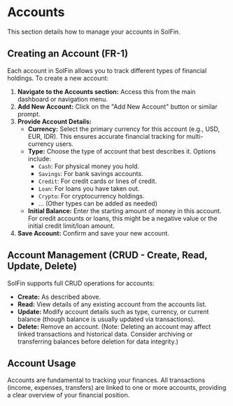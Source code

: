 # Accounts

This section details how to manage your accounts in SolFin.

## Creating an Account (FR-1)

Each account in SolFin allows you to track different types of financial holdings. To create a new account:

1.  **Navigate to the Accounts section:** Access this from the main dashboard or navigation menu.
2.  **Add New Account:** Click on the "Add New Account" button or similar prompt.
3.  **Provide Account Details:**
    *   **Currency:** Select the primary currency for this account (e.g., USD, EUR, IDR). This ensures accurate financial tracking for multi-currency users.
    *   **Type:** Choose the type of account that best describes it. Options include:
        *   `Cash`: For physical money you hold.
        *   `Savings`: For bank savings accounts.
        *   `Credit`: For credit cards or lines of credit.
        *   `Loan`: For loans you have taken out.
        *   `Crypto`: For cryptocurrency holdings.
        *   ... (Other types can be added as needed)
    *   **Initial Balance:** Enter the starting amount of money in this account. For credit accounts or loans, this might be a negative value or the initial credit limit/loan amount.
4.  **Save Account:** Confirm and save your new account.

## Account Management (CRUD - Create, Read, Update, Delete)

SolFin supports full CRUD operations for accounts:

*   **Create:** As described above.
*   **Read:** View details of any existing account from the accounts list.
*   **Update:** Modify account details such as type, currency, or current balance (though balance is usually updated via transactions).
*   **Delete:** Remove an account. (Note: Deleting an account may affect linked transactions and historical data. Consider archiving or transferring balances before deletion for data integrity.)

## Account Usage

Accounts are fundamental to tracking your finances. All transactions (income, expenses, transfers) are linked to one or more accounts, providing a clear overview of your financial position.